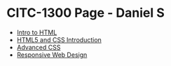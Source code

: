 # CITC-1300 Page - Daniel S

<ul>
    <li><a href="html_intro/index.html" target="_blank">Intro to HTML</a></li>
    <li><a href="html5_css/index.html" target="_blank">HTML5 and CSS Introduction</a></li>
    <li><a href="advanced_css/index.html" target="_blank">Advanced CSS</a></li>
    <li><a href="responsive_web_design/index.html>" target="_blank">Responsive Web Design</a></li>
</ul>